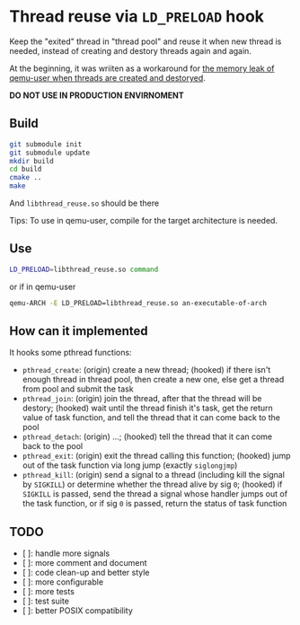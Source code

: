 # Thread reuse via `LD_PRELOAD` hook

Keep the "exited" thread in "thread pool" and reuse it when new thread is needed, instead of creating and destory threads again and again. 

At the beginning, it was wriiten as a workaround for [the memory leak of qemu-user when threads are created and destoryed](https://gitlab.com/qemu-project/qemu/-/issues/866).

**DO NOT USE IN PRODUCTION ENVIRNOMENT**

## Build

```bash
git submodule init
git submodule update
mkdir build
cd build
cmake ..
make
```

And `libthread_reuse.so` should be there

Tips: To use in qemu-user, compile for the target architecture is needed.

## Use

```bash
LD_PRELOAD=libthread_reuse.so command
```

or if in qemu-user
``` bash
qemu-ARCH -E LD_PRELOAD=libthread_reuse.so an-executable-of-arch
```

## How can it implemented

It hooks some pthread functions:

- `pthread_create`: (origin) create a new thread; (hooked) if there isn't enough thread in thread pool, then create a new one, else get a thread from pool and submit the task
- `pthread_join`: (origin) join the thread, after that the thread will be destory; (hooked) wait until the thread finish it's task, get the return value of task function, and tell the thread that it can come back to the pool
- `pthread_detach`: (origin) ...; (hooked) tell the thread that it can come back to the pool
- `pthread_exit`: (origin) exit the thread calling this function; (hooked) jump out of the task function via long jump (exactly `siglongjmp`)
- `pthread_kill`: (origin) send a signal to a thread (including kill the signal by `SIGKILL`) or determine whether the thread alive by sig `0`; (hooked) if `SIGKILL` is passed, send the thread a signal whose handler jumps out of the task function, or if sig `0` is passed, return the status of task function

## TODO

- [ ]: handle more signals
- [ ]: more comment and document
- [ ]: code clean-up and better style
- [ ]: more configurable
- [ ]: more tests
- [ ]: test suite
- [ ]: better POSIX compatibility
